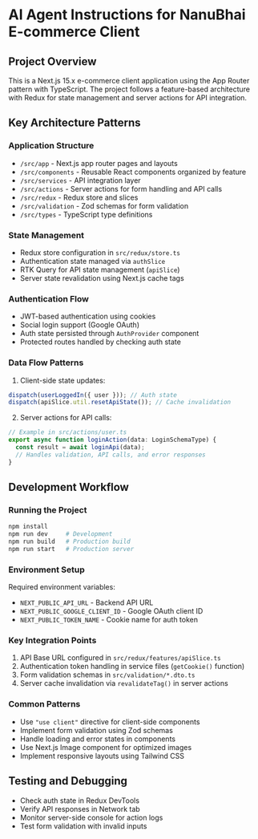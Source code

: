 # AI Agent Instructions for NanuBhai E-commerce Client

## Project Overview
This is a Next.js 15.x e-commerce client application using the App Router pattern with TypeScript. The project follows a feature-based architecture with Redux for state management and server actions for API integration.

## Key Architecture Patterns

### Application Structure
- `/src/app` - Next.js app router pages and layouts
- `/src/components` - Reusable React components organized by feature
- `/src/services` - API integration layer
- `/src/actions` - Server actions for form handling and API calls
- `/src/redux` - Redux store and slices
- `/src/validation` - Zod schemas for form validation
- `/src/types` - TypeScript type definitions

### State Management
- Redux store configuration in `src/redux/store.ts`
- Authentication state managed via `authSlice`
- RTK Query for API state management (`apiSlice`)
- Server state revalidation using Next.js cache tags

### Authentication Flow
- JWT-based authentication using cookies
- Social login support (Google OAuth)
- Auth state persisted through `AuthProvider` component
- Protected routes handled by checking auth state

### Data Flow Patterns
1. Client-side state updates:
```typescript
dispatch(userLoggedIn({ user })); // Auth state
dispatch(apiSlice.util.resetApiState()); // Cache invalidation
```

2. Server actions for API calls:
```typescript
// Example in src/actions/user.ts
export async function loginAction(data: LoginSchemaType) {
  const result = await loginApi(data);
  // Handles validation, API calls, and error responses
}
```

## Development Workflow

### Running the Project
```bash
npm install
npm run dev     # Development
npm run build   # Production build
npm run start   # Production server
```

### Environment Setup
Required environment variables:
- `NEXT_PUBLIC_API_URL` - Backend API URL
- `NEXT_PUBLIC_GOOGLE_CLIENT_ID` - Google OAuth client ID
- `NEXT_PUBLIC_TOKEN_NAME` - Cookie name for auth token

### Key Integration Points
1. API Base URL configured in `src/redux/features/apiSlice.ts`
2. Authentication token handling in service files (`getCookie()` function)
3. Form validation schemas in `src/validation/*.dto.ts`
4. Server cache invalidation via `revalidateTag()` in server actions

### Common Patterns
- Use `"use client"` directive for client-side components
- Implement form validation using Zod schemas
- Handle loading and error states in components
- Use Next.js Image component for optimized images
- Implement responsive layouts using Tailwind CSS

## Testing and Debugging
- Check auth state in Redux DevTools
- Verify API responses in Network tab
- Monitor server-side console for action logs
- Test form validation with invalid inputs
